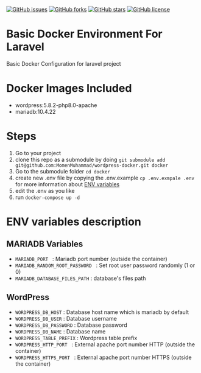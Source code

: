 [![GitHub issues](https://img.shields.io/github/issues/MomenMuhammad/wordpress-docker)](https://github.com/MomenMuhammad/wordpress-docker/issues)
[![GitHub forks](https://img.shields.io/github/forks/MomenMuhammad/wordpress-docker)](https://github.com/MomenMuhammad/wordpress-docker/network)
[![GitHub stars](https://img.shields.io/github/stars/MomenMuhammad/wordpress-docker)](https://github.com/MomenMuhammad/wordpress-docker/stargazers)
[![GitHub license](https://img.shields.io/github/license/MomenMuhammad/wordpress-docker)](https://github.com/MomenMuhammad/wordpress-docker/blob/master/LICENSE)

# Basic Docker Environment For Laravel
Basic Docker Configuration for laravel project

# Docker Images Included
- wordpress:5.8.2-php8.0-apache
- mariadb:10.4.22

# Steps
1. Go to your project
2. clone this repo as a submodule by doing ```git submodule add git@github.com:MomenMuhammad/wordpress-docker.git docker```
3. Go to the submodule folder ```cd docker```
4. create new .env file by copying the .env.example ```cp .env.exmpale .env``` for more information about [ENV variables](#env-variables-description)
5. edit the .env as you like
6. run ```docker-compose up -d```

# ENV variables description
## MARIADB Variables
- ```MARIADB_PORT ``` : Mariadb port number (outside the container)
- ```MARIADB_RANDOM_ROOT_PASSWORD ``` : Set root user password randomly (1 or 0)
- ```MARIADB_DATABASE_FILES_PATH``` : database's files path
## WordPress
- ```WORDPRESS_DB_HOST``` : Database host name which is mariadb by default
- ```WORDPRESS_DB_USER``` : Database username
- ```WORDPRESS_DB_PASSWORD``` : Database password
- ```WORDPRESS_DB_NAME``` : Database name
- ```WORDPRESS_TABLE_PREFIX``` : Wordpress table prefix 
- ```WORDPRESS_HTTP_PORT ``` : External apache port number HTTP (outside the container)
- ```WORDPRESS_HTTPS_PORT ``` : External apache port number HTTPS (outside the container)